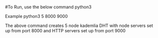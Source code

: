 #To Run, use the below command
    python3 <Number of DHT Nodes> <Base port for kademlia Nodes> <Base port for HTTP interface for Kademlia nodes>

Example
    python3 5 8000 9000

The above command creates 5 node kademlia DHT with node servers set up from port 8000 and HTTP servers set up from port 9000